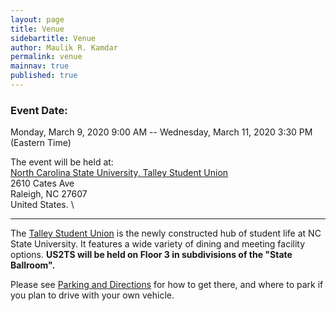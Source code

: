 ```yaml
---
layout: page
title: Venue
sidebartitle: Venue
author: Maulik R. Kamdar
permalink: venue
mainnav: true
published: true
---
```


### Event Date: 
Monday, March 9, 2020 9:00 AM -- Wednesday, March 11, 2020 3:30 PM (Eastern Time)

The event will be held at: \
[North Carolina State University, Talley Student Union](https://www.google.com/maps?q=2610+Cates+Ave+++Raleigh+NC+27607+US) \
2610 Cates Ave \
Raleigh, NC 27607 \
United States. \

----------------------

The [Talley Student Union](https://studentcenters.ncsu.edu/location/talley/) is the newly constructed hub of student life at NC State University. It features a wide variety of dining and meeting facility options. **US2TS will be held on Floor 3 in subdivisions of the "State Ballroom".**

Please see [Parking and Directions](https://studentcenters.ncsu.edu/facility-information/parking-directions/) for how to get there, and where to park if you plan to drive with your own vehicle.